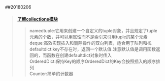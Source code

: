 ##20180206 
> #### [了解collections模块](./test_collections.py) 
> > namedtuple:它用来创建一个自定义的tuple对象，并且规定了tuple元素的个数，并可以用属性而不是索引来引用tuple的某个元素  
> > deque:高效实现插入和删除操作的双向列表，适合用于队列和栈  
> > defaultdict:key不存在时，返回一个默认值.注意默认值是调用函数返回的，而函数在创建defaultdict对象时传入  
> > OrderedDict:保持Key的顺序OrderedDict的Key会按照插入的顺序排列  
> > Counter:简单的计数器  
